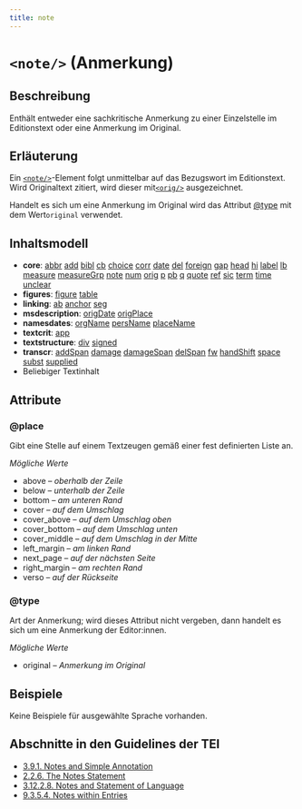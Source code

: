 ```yaml
---
title: note
---
```




# `<note/>` (Anmerkung)

## Beschreibung

Enthält entweder eine sachkritische Anmerkung zu einer Einzelstelle im Editionstext oder eine Anmerkung im Original. 

## Erläuterung

Ein [`<note/>`](note.md)-Element folgt unmittelbar auf das Bezugswort im Editionstext. Wird Originaltext zitiert, wird dieser mit[`<orig/>`](orig.md)  ausgezeichnet.

Handelt es sich um eine Anmerkung im Original wird das Attribut [@type](#type)  mit dem Wert`original`  verwendet. 

## Inhaltsmodell

- **core**: [abbr](abbr.md) [add](add.md) [bibl](bibl.md) [cb](cb.md) [choice](choice.md) [corr](corr.md) [date](date.md) [del](del.md) [foreign](foreign.md) [gap](gap.md) [head](head.md) [hi](hi.md) [label](label.md) [lb](lb.md) [measure](measure.md) [measureGrp](measureGrp.md) [note](note.md) [num](num.md) [orig](orig.md) [p](p.md) [pb](pb.md) [q](q.md) [quote](quote.md) [ref](ref.md) [sic](sic.md) [term](term.md) [time](time.md) [unclear](unclear.md)
- **figures**: [figure](figure.md) [table](table.md)
- **linking**: [ab](ab.md) [anchor](anchor.md) [seg](seg.md)
- **msdescription**: [origDate](origDate.md) [origPlace](origPlace.md)
- **namesdates**: [orgName](orgName.md) [persName](persName.md) [placeName](placeName.md)
- **textcrit**: [app](app.md)
- **textstructure**: [div](div.md) [signed](signed.md)
- **transcr**: [addSpan](addSpan.md) [damage](damage.md) [damageSpan](damageSpan.md) [delSpan](delSpan.md) [fw](fw.md) [handShift](handShift.md) [space](space.md) [subst](subst.md) [supplied](supplied.md)
- Beliebiger Textinhalt

## Attribute

### @place

Gibt eine Stelle auf einem Textzeugen gemäß einer fest definierten Liste an. 

*Mögliche Werte*

- above – *oberhalb der Zeile*
- below – *unterhalb der Zeile*
- bottom – *am unteren Rand*
- cover – *auf dem Umschlag*
- cover_above – *auf dem Umschlag oben*
- cover_bottom – *auf dem Umschlag unten*
- cover_middle – *auf dem Umschlag in der Mitte*
- left_margin – *am linken Rand*
- next_page – *auf der nächsten Seite*
- right_margin – *am rechten Rand*
- verso – *auf der Rückseite*

### @type

Art der Anmerkung; wird dieses Attribut nicht vergeben, dann handelt es sich um eine Anmerkung der Editor:innen. 

*Mögliche Werte*

- original – *Anmerkung im Original*

## Beispiele

Keine Beispiele für ausgewählte Sprache vorhanden.

## Abschnitte in den Guidelines der TEI

- [3.9.1. Notes and Simple Annotation](https://www.tei-c.org/release/doc/tei-p5-doc/en/html/CO.html#CONONO)
- [2.2.6. The Notes Statement](https://www.tei-c.org/release/doc/tei-p5-doc/en/html/HD.html#HD27)
- [3.12.2.8. Notes and Statement of Language](https://www.tei-c.org/release/doc/tei-p5-doc/en/html/CO.html#COBICON)
- [9.3.5.4. Notes within Entries](https://www.tei-c.org/release/doc/tei-p5-doc/en/html/DI.html#DITPNO)